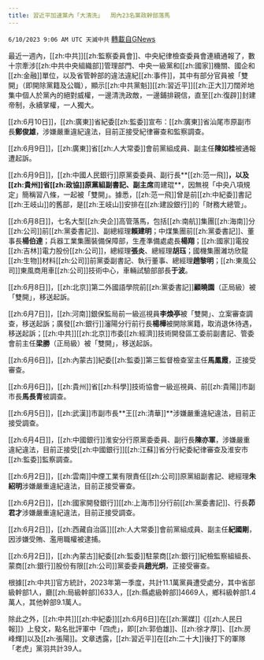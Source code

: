 ```yaml
---
title: 習近平加速黨內「大清洗」  周內23名黨政幹部落馬
---
```

`6/10/2023 9:06 AM UTC 天滅中共` [轉載自GNews](https://gnews.org/articles/1373751)

最近一週內，[[zh:中共]][[zh:監察委員會]]、中央紀律檢查委員會連續通報了，數十宗牽涉[[zh:中共中央組織部]]管理部門、中央一級黨和[[zh:國家]]機關、國企和[[zh:金融]]單位，以及省管幹部的違法違紀[[zh:事件]]，其中有部分官員被「雙開」（即開除黨籍及公職），顯示[[zh:中共黨魁]][[zh:習近平]][[zh:正大]]刀闊斧地集中個人於黨內的絕對威權，一邊清洗政敵，一邊鋪排親信，直至[[zh:復辟]]封建帝制，永續掌權，一人獨大。

  

[[zh:6月10日]]，[[zh:廣東]]省紀委[[zh:監委]]宣布：[[zh:廣東]]省汕尾市原副市長**鄭俊雄**，涉嫌嚴重違紀違法，目前正接受紀律審查和監察調查。

  

[[zh:6月9日]]，[[zh:廣東]]省[[zh:人大常委]]會前黨組成員、副主任**陳如桂**被通報遭起訴。

  

[[zh:6月9日]]，[[zh:中國人民銀行]]原黨委委員、副行長**[[zh:范一飛]]**，以及[[zh:貴州]]省[[zh:政協]]原黨組副書記、副主席**周建琨**，因無視「中央八項規定」簡稱習八條，一起被「雙開」。據悉，[[zh:范一飛]]曾是前[[zh:中紀委]]書記[[zh:王岐山]]的舊部，是[[zh:王岐山]]安排在[[zh:建設銀行]]的「財務大總管」。

  

[[zh:6月8日]]，七名大型[[zh:央企]]高管落馬，包括[[zh:南航]]集團[[zh:海南]]分[[zh:公司]]前[[zh:黨委書記]]、副總經理**賴建明**；中煤集團前[[zh:黨委書記]]、董事長**楊伯達**；兵器工業集團裝備保障部，生產準備處處長**楊翔**；[[zh:國家]]電投[[zh:吉林]]電力股份[[zh:公司]]，總經理**張炎**、總經理**胡珏**；國機集團濰坊欣龍[[zh:生物]]材料[[zh:公司]]前黨委副書記、執行董事、總經理**趙黎明**；[[zh:東風公司]]東風商用車[[zh:公司]]技術中心，車輛試驗部部長**于波**。

  

[[zh:6月8日]]，[[zh:北京]]第二外國語學院前[[zh:黨委書記]]**顧曉園**（正局級）被「雙開」，移送起訴。

  

[[zh:6月7日]]，[[zh:河南]]銀保監局前一級巡視員**李煥亭**被「雙開」、立案審查調查，移送起訴；廣發[[zh:銀行]]瀋陽分行前行長**楊樺**被開除黨籍，取消退休待遇，移送起訴；[[zh:中共]][[zh:北京]]市委[[zh:經濟]]技術開發區工委前副書記、管委會前主任**梁勝**（正局級）被「雙開」，移送起訴。

  

[[zh:6月6日]]，[[zh:內蒙古]]紀委[[zh:監委]]第三監督檢查室主任**馬鳳霞**，正接受審查。

  

[[zh:6月6日]]，[[zh:貴州]]省[[zh:科學]]技術協會一級巡視員、前[[zh:貴陽]]市副市長**馬長青**被調查。

  

[[zh:6月5日]]，[[zh:武漢]]市副市長**王[[zh:清華]]**涉嫌嚴重違紀違法，目前正接受調查。

  

[[zh:6月4日]]，[[zh:中國銀行]]淮安分行原黨委委員、副行長**陳亦軍**，涉嫌嚴重違紀違法，目前正接受[[zh:中國銀行]][[zh:江蘇]]省分行紀委紀律審查及淮安市[[zh:監委]]監察調查。

  

[[zh:6月2日]]，[[zh:雲南]]中煙工業有限責任[[zh:公司]]原黨組副書記、總經理**朱紹明**涉嫌嚴重違紀違法，目前正接受審查。

  

[[zh:6月2日]]，[[zh:國家開發銀行]][[zh:上海市]]分行前[[zh:黨委書記]]、行長**茆君才**涉嫌嚴重違紀違法，目前正接受調查。

  

[[zh:6月2日]]，[[zh:西藏自治區]][[zh:人大常委]]會前黨組成員、副主任**紀國剛**，因涉嫌受賄、濫用職權被逮捕。

  

[[zh:6月2日]]，[[zh:內蒙古]]紀委[[zh:監委]]駐蒙商[[zh:銀行]]紀檢監察組組長、蒙商[[zh:銀行]]股份有限[[zh:公司]]黨委委員**趙光炯**，正接受審查。

  

根據[[zh:中共]]官方統計，2023年第一季度，共計11.1萬黨員遭受處分，其中省部級幹部1人，廳[[zh:局級幹部]]633人，[[zh:縣處級幹部]]4669人，鄉科級幹部1.4萬人，其他幹部9.1萬人。

  

除此之外，[[zh:中共]][[zh:中紀委]][[zh:6月6日]]在[[zh:黨媒]]《[[zh:人民日報]]》上發文，點名批評軍中「四虎」，即[[zh:郭伯雄]]、[[zh:徐才厚]]、[[zh:房峰輝]]以及[[zh:張陽]]。文章透露，[[zh:習近平]]在[[zh:二十大]]後打下的軍隊「老虎」黨羽共計39人。
